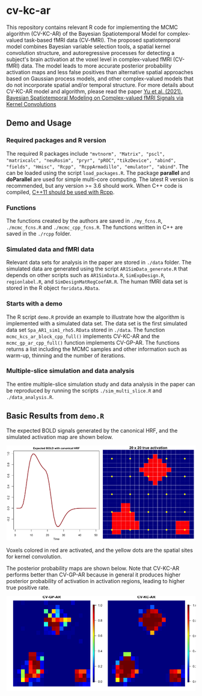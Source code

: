 # cv-kc-ar

This repository contains relevant R code for implementing the MCMC algorithm (CV-KC-AR) of the Bayesian Spatiotemporal Model for complex-valued task-based fMRI data (CV-fMRI). The proposed spatiotemporal model combines Bayesian variable selection tools, a spatial kernel convolution structure, and autoregressive processes for detecting a subject's brain activation at the voxel level in complex-valued fMRI (CV-fMRI) data. The model leads to more accurate posterior probability activation maps and less false positives than alternative spatial approaches based on Gaussian process models, and other complex-valued models that do not incorporate spatial and/or temporal structure. For more details about CV-KC-AR model and algorithm, please read the paper [Yu et al. (2021). Bayesian Spatiotemporal Modeling on Complex-valued fMRI Signals via Kernel Convolutions](https://arxiv.org/abs/2009.07745)

## Demo and Usage

### Required packages and R version
The required R packages include `"mvtnorm", "Matrix", "pscl", "matrixcalc", "neuRosim", "pryr", "pROC"`, `"tikzDevice", "abind", "fields", "Hmisc", "Rcpp", "RcppArmadillo", "emulator", "abind"`. The can be loaded using the script `load_packages.R`. The package **parallel** and **doParallel** are used for simple multi-core computing. The latest R version is recommended, but any version >= 3.6 should work. When C++ code is compiled, [C++11 should be used with Rcpp](https://gallery.rcpp.org/articles/first-steps-with-C++11/).

### Functions
The functions created by the authors are saved in `./my_fcns.R`, `./mcmc_fcns.R` and `./mcmc_cpp_fcns.R`. The functions written in C++ are saved in the `./rcpp` folder.


### Simulated data and fMRI data
Relevant data sets for analysis in the paper are stored in `./data` folder. The simulated data are generated using the script `AR1SimData_generate.R` that depends on other scripts such as `AR1SimData.R`, `SimExpDesign.R`, `regionlabel.R`, and `SimDesignMatRegCoefAR.R`. The human fMRI data set is stored in the R object `fmridata.RData`.


### Starts with a demo
The R script `demo.R` provide an example to illustrate how the algorithm is implemented with a simulated data set. The data set is the first simulated data set `Spa_AR1_sim1_rho5.RData` stored in `./data`. The function `mcmc_kcs_ar_block_cpp_full()` implements CV-KC-AR and the `mcmc_gp_ar_cpp_full()` function implements CV-GP-AR. The functions returns a list including the MCMC samples and other information such as warm-up, thinning and the number of iterations.


### Multiple-slice simulation and data analysis
The entire multiple-slice simulation study and data analysis in the paper can be reproduced by running the scripts `./sim_multi_slice.R` and `./data_analysis.R`.

## Basic Results from `demo.R`

The expected BOLD signals generated by the canonical HRF, and the simulated activation map are shown below.

![](images/sim_data.png)

Voxels colored in red are activated, and the yellow dots are the spatial sites for kernel convolution.

The posterior probability maps are shown below. Note that CV-KC-AR performs better than CV-GP-AR because in general it produces higher posterior probability of activation in activation regions, leading to higher true positive rate.


![](images/post_prob.png)







